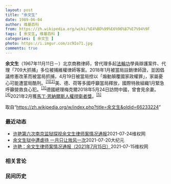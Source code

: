 ```yaml
---
layout: post
title: "余文生"
date: 1989-06-04
author: 维基百科
from: https://zh.wikipedia.org/wiki/%E4%BD%99%E6%96%87%E7%94%9F
tags: [ 余文生, 维基百科 ]
categories: [ 余文生 ]
photo: https://i.imgur.com/zc9Io71.jpg
comments: true
---
```

<div class="mw-parser-output">
<p><b>余文生</b>（1967年11月11日<span class="useeditintro" title="Template:BLP editintro">－</span>）北京商務律師，曾代理多起<a href="/wiki/%E6%B3%95%E8%BC%AA%E5%8A%9F" class="mw-redirect" title="法輪功">法輪功</a>學員辯護案件、代理「709大抓捕」多位被捕維權律師等案。2018年1月被當局註銷律師證，並因倡議修憲改革而被當局抓捕，4月19日被當局控以「煽動顛覆國家政權罪」，家屬憂心可能遭當局酷刑。<sup id="cite_ref-EPO0420_1-0" class="reference"><a href="#cite_note-EPO0420-1">[1]</a></sup><sup id="cite_ref-bbc17_2-0" class="reference"><a href="#cite_note-bbc17-2">[2]</a></sup>美、德、荷等多國呼籲當局釋放，國際特赦組織1月緊急呼籲營救良心犯。<sup id="cite_ref-amnesty_3-0" class="reference"><a href="#cite_note-amnesty-3">[3]</a></sup>德國總理梅克爾2018年5月24日訪問中國，曾會見余妻。<sup id="cite_ref-4" class="reference"><a href="#cite_note-4">[4]</a></sup>2021年2月獲<a href="/wiki/%E9%A9%AC%E4%B8%81%C2%B7%E6%81%A9%E7%BA%B3%E5%B0%94%E6%96%AF%E4%BA%BA%E6%9D%83%E6%8D%8D%E5%8D%AB%E8%80%85%E5%A5%96" title="马丁·恩纳尔斯人权捍卫者奖">馬丁·恩納爾斯人權捍衛者獎</a>。<sup id="cite_ref-5" class="reference"><a href="#cite_note-5">[5]</a></sup>
</p>
</div><noscript><img src="//zh.wikipedia.org/wiki/Special:CentralAutoLogin/start?type=1x1" alt="" title="" width="1" height="1" style="border: none; position: absolute;"></noscript>
<div class="printfooter">取自“<a dir="ltr" href="https://zh.wikipedia.org/w/index.php?title=余文生&amp;oldid=66233224">https://zh.wikipedia.org/w/index.php?title=余文生&amp;oldid=66233224</a>”</div><div id="recent-news"><h3>最近动态</h3><ul><li><a href="https://nodebe4.github.io/waimei/2021-07-24/%E8%AE%B8%E8%89%B3%E7%AC%AC%E5%85%AD%E6%AC%A1%E5%8D%97%E4%BA%AC%E7%9B%91%E7%8B%B1%E6%8E%A2%E8%A7%86%E4%BD%99%E6%96%87%E7%94%9F%E5%BE%8B%E5%B8%88%E6%A1%88%E6%83%85%E5%86%B5%E9%80%9A%E6%8A%A5" title="许艳第六次南京监狱探视余文生律师案情况通报—— 2021年7月20日，许艳到达南京监狱现场，要求探视余文生律师。非常高兴和感谢，李青女士、吴菊芳女士，到达南京现场，帮助陪伴我。 7月15日，许艳...">许艳第六次南京监狱探视余文生律师案情况通报</a><time>2021-07-24</time><a class="tag">维权网</a></li>
<li><a href="https://nodebe4.github.io/waimei/2021-07-20/%E4%BD%99%E6%96%87%E7%94%9F%E7%8B%B1%E4%B8%AD%E9%81%AD%E8%99%90%E5%BE%85-%E4%B8%80%E6%9C%88%E5%8F%AA%E8%AE%A9%E6%94%BE%E9%A3%8E%E4%B8%80%E6%AC%A1" title="余文生狱中遭虐待 一月只让放风一次—— 【大纪元2021年07月20日讯】（大纪元记者洪宁采访报导）7月20日下午，许艳第六次赴南京监狱探望丈夫余文生律师，得知狱方一个月只给余文生一次放风时间。...">余文生狱中遭虐待 一月只让放风一次</a><time>2021-07-20</time><a class="tag">大纪元</a></li>
<li><a href="https://nodebe4.github.io/waimei/2021-07-15/%E8%AE%B8%E8%89%B3-%E4%BD%99%E6%96%87%E7%94%9F%E5%BE%8B%E5%B8%88%E6%A1%88%E6%83%85%E5%86%B5%E9%80%9A%E6%8A%A5-2021%E5%B9%B47%E6%9C%8815%E6%97%A5" title="许艳：余文生律师案情况通报（2021年7月15日）—— 2021年7月15日，早上9:10分，许艳接到南京监狱电话，一位男士工作人员，告知我，南京因出现1例疫情，南京监狱7月份停止家属探视，我问...">许艳：余文生律师案情况通报（2021年7月15日）</a><time>2021-07-15</time><a class="tag">维权网</a></li>
</ul></div><div id="open-opinion"><h3>相关言论</h3><ul></ul></div><div id="mjls-record"><h3>民间历史</h3><ul></ul></div>